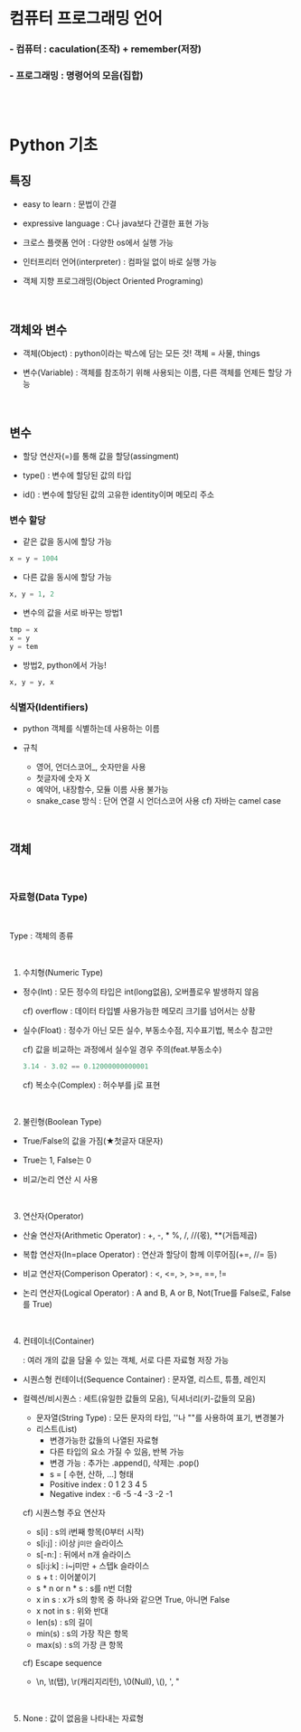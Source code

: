# 컴퓨터 프로그래밍 언어
 ### - 컴퓨터 : caculation(조작) + remember(저장)
 ### - 프로그래밍 : 명령어의 모음(집합)

<br>
<br>


# Python 기초
## 특징
 - easy to learn : 문법이 간결

 - expressive language : C나 java보다 간결한 표현 가능

 - 크로스 플랫폼 언어 : 다양한 os에서 실행 가능

 - 인터프리터 언어(interpreter) : 컴파일 없이 바로 실행 가능

 - 객체 지향 프로그래밍(Object Oriented Programing)

<br>

## 객체와 변수
- 객체(Object) : python이라는 박스에 담는 모든 것! 객체 = 사물, things

- 변수(Variable) : 객체를 참조하기 위해 사용되는 이름, 다른 객체를 언제든 할당 가능

<br>

## 변수
- 할당 연산자(=)를 통해 값을 할당(assingment)

- type() : 변수에 할당된 값의 타입

- id() : 변수에 할당된 값의 고유한 identity이며 메모리 주소

### 변수 할당
- 같은 값을 동시에 할당 가능
```python
x = y = 1004
```
- 다른 값을 동시에 할당 가능
```python
x, y = 1, 2
```
- 변수의 값을 서로 바꾸는 방법1
```python
tmp = x
x = y
y = tem
```
- 방법2, python에서 가능!
```python
x, y = y, x
```

### 식별자(Identifiers)
- python 객체를 식별하는데 사용하는 이름

- 규칙
  - 영어, 언더스코어_, 숫자만을 사용
  - 첫글자에 숫자 X
  - 예약어, 내장함수, 모듈 이름 사용 불가능
  - snake_case 방식 : 단어 연결 시 언더스코어 사용
    cf) 자바는 camel case

<br>

## 객체
<br>

### 자료형(Data Type)

<br>

Type : 객체의 종류

<br>

1. 수치형(Numeric Type)
  - 정수(Int) : 모든 정수의 타입은 int(long없음), 오버플로우 발생하지 않음

     cf) overflow : 데이터 타입별 사용가능한 메모리 크기를 넘어서는 상황
  - 실수(Float) : 정수가 아닌 모든 실수, 부동소수점, 지수표기법, 복소수 참고만

      cf) 값을 비교하는 과정에서 실수일 경우 주의(feat.부동소수)
      ```python
      3.14 - 3.02 == 0.12000000000001
      ```
      cf) 복소수(Complex) : 허수부를 j로 표현

<br>

2. 불린형(Boolean Type)
  - True/False의 값을 가짐(★첫글자 대문자)

  - True는 1, False는 0

  - 비교/논리 연산 시 사용

<br>

3. 연산자(Operator)
  - 산술 연산자(Arithmetic Operator) : +, -, * %, /, //(몫), **(거듭제곱)

  - 복합 연산자(In=place Operator) : 연산과 할당이 함께 이루어짐(+=, //= 등)

  - 비교 연산자(Comperison Operator) : <, <=, >, >=, ==, !=

  - 논리 연산자(Logical Operator) : A and B, A or B, Not(True를 False로, False를 True)

<br>

4. 컨테이너(Container)

    : 여러 개의 값을 담울 수 있는 객체, 서로 다른 자료형 저장 가능

  - 시퀀스형 컨테이너(Sequence Container) : 문자열, 리스트, 튜플, 레인지

  - 컬렉션/비시퀀스 : 세트(유일한 값들의 모음), 딕셔너리(키-값들의 모음)
    - 문자열(String Type) : 모든 문자의 타입, ''나 ""를 사용하여 표기, 변경불가
    - 리스트(List)
      - 변경가능한 값들의 나열된 자료형
      - 다른 타입의 요소 가질 수 있음, 반복 가능
      - 변경 가능 : 추가는 .append(), 삭제는 .pop()
      - s = [ 수현, 산하, ...] 형태
      - Positive index :  0  1  2  3  4  5
      - Negative index : -6 -5 -4 -3 -2 -1

    cf) 시퀀스형 주요 연산자
    - s[i] : s의 i번째 항목(0부터 시작)
    - s[i:j] : i이상 j`미만` 슬라이스
    - s[-n:] : 뒤에서 n개 슬라이스
    - s[i:j:k] : i~j미만 + 스텝k 슬라이스
    - s + t : 이어붙이기
    - s * n or n * s : s를 n번 더함
    - x in s : x가 s의 항목 중 하나와 같으면 True, 아니면 False
    - x not in s : 위와 반대
    - len(s) : s의 길이
    - min(s) : s의 가장 작은 항목
    - max(s) : s의 가장 큰 항목 

    cf) Escape sequence
    - \n, \t(탭), \r(캐리지리턴), \0(Null), \\(\), \', \"

<br>

5. None : 값이 없음을 나타내는 자료형


